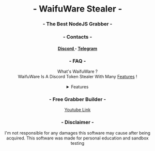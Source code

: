 <div align="center">
    <h1 align="center"> - WaifuWare Stealer - </h1>
    <h3 align="center"> - The Best NodeJS Grabber - </h3>
    <h3 align="center"> - Contacts - </h3>
    <h4 align="center"> 
        <a href= "https://discord.gg/W8wuGSTPDP"> Discord </a> - <a = href="https://t.me/waifuware"> Telegram </a>
    </h4>
    <h3 align="center"> - FAQ - </h3>
    What's WaifuWare ? <br>
    WaifuWare Is A Discord Token Stealer With Many <a href="#features"> Features</a> !
    <a id="features"></a> <br><br>
<details>
    <summary>Features</summary>
    💎: Premium Features (20€ - Join Discord)
    <details>
        <summary>Windows</summary>
        <h4 align="center">
            - Grabs Discord Token <br>
            - Discord Password (even when it's changed)<br>
            - IP Address (Public)<br>
            - Mac Address<br>
            - UUID<br>
            - Windows Product Key<br>
            - Local IP<br>
            - Wifi Passwords<br>
            - Discord New Email (when Changed)<br>
            - Alert When MFA is Enabled<br>
            - Alert When MFA is Disabled<br>
            - Bot Builder (💎)<br>
            - Alert When Paypal Is Added (💎)<br>
            - Credit Card When Added (💎)<br>
            - Browsers Passwords & Cookies (💎)<br>
            - Some Crypto Wallets (💎)<br>
            - More PC Infos (💎)<br>
            - Webcam & Screenshot (💎)<br>
            - Steam (💎)<br>
            - Add To Startup (💎)<br>
            - AutoFill (💎)<br>
            - Browsers Credit Cards (💎)<br>
            - Stored Discord Backup Codes (💎)<br>
            - BookMarks (💎)<br>
            - Browsers History (💎)<br>
            - Bypass Discord Token Protection (💎)<br>
            - AntiVM (💎)<br>
            - PC Wallpaper Grabber (💎)<br>
            - Minecraft Grabber (💎)<br>
            - Firefox Stealer (💎)<br>
            - 0/64 Detections (💎)<br>
            - Downloads (💎)<br>
            - Home Address(es) (💎)<br>
            - Hide Devices (💎)
        </h4>
    </details>
    <details>
        <summary>Linux</summary>
        <h4 align="center">
            - Working On The Linux One...
        </h4>
    </details>
</details>
</div>




<div align="center">
    <h3 align="center"> - Free Grabber Builder - </h3>
    <a href="https://www.youtube.com/watch?v=5Ka9xtS6TQU">Youtube Link</a>
    <h3 align="center"> - Disclaimer - </h3>
    I'm not responsible for any damages this software may cause after being acquired. This software was made for personal education and sandbox testing
</div>
